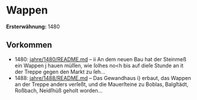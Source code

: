 # Wappen

**Ersterwähnung:** 1480

## Vorkommen
- 1480: [jahre/1480/README.md](../jahre/1480/README.md) – ii An dem neuen Bau hat der Steinmeß ein Wappen
j hauen müſſen, wie ſolhes no<h bis auf dieſe Stunde an
it der Treppe gegen den Markt zu ſeh...
- 1488: [jahre/1488/README.md](../jahre/1488/README.md) – Das Gewandhaus i} erbaut, das Wappen an der
Treppe anders verſeßt, und die Mauerſteine zu Boblas,
Balgſtädt, Roßbach, Neidſhüß geholt worden...
